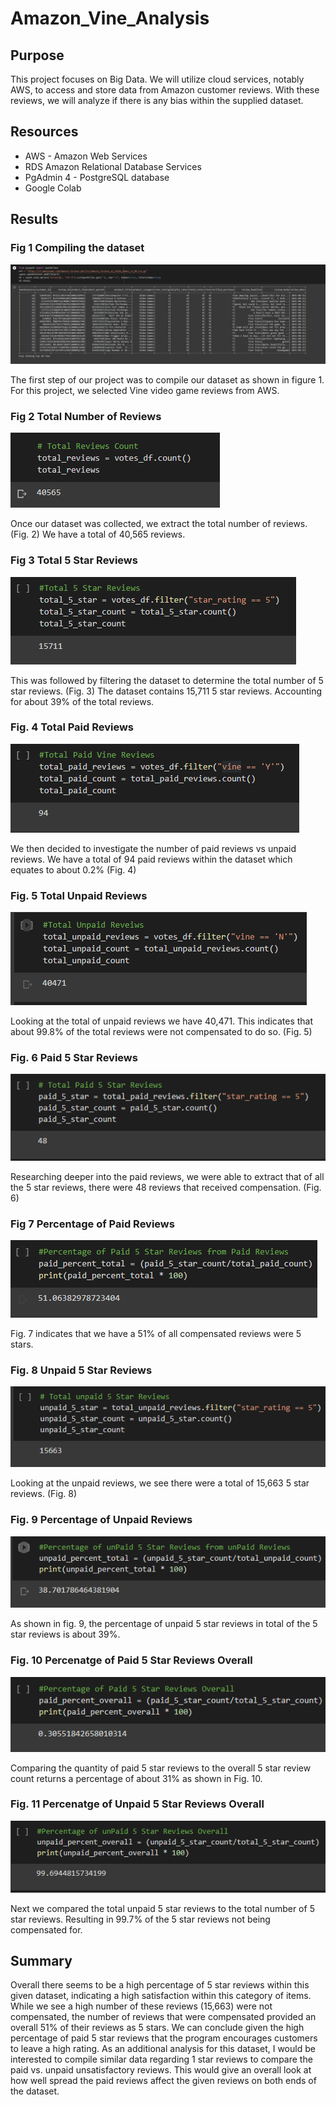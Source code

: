 # Amazon_Vine_Analysis
## Purpose
This project focuses on Big Data.  We will utilize cloud services, notably AWS, to access and store data from Amazon customer reviews.  With these reviews, we will analyze if there is any bias within the supplied dataset.

## Resources
* AWS - Amazon Web Services
* RDS Amazon Relational Database Services
* PgAdmin 4 - PostgreSQL database
* Google Colab

## Results
### Fig 1 Compiling the dataset
![dataset](https://github.com/Jbailey8316/Amazon_Vine_Analysis/blob/main/images/AWS_videogame_dataset.PNG)

The first step of our project was to compile our dataset as shown in figure 1.  For this project, we selected Vine video game reviews from AWS.

### Fig 2 Total Number of Reviews
![total_reviews](https://github.com/Jbailey8316/Amazon_Vine_Analysis/blob/main/images/total_reviews.PNG)

Once our dataset was collected, we extract the total number of reviews. (Fig. 2)  We have a total of 40,565 reviews.

### Fig 3 Total 5 Star Reviews
![total_5_star](https://github.com/Jbailey8316/Amazon_Vine_Analysis/blob/main/images/total_5_star_reviews.PNG)

This was followed by filtering the dataset to determine the total number of 5 star reviews. (Fig. 3)  The dataset contains 15,711 5 star reviews. Accounting for about 39% of the total reviews.

### Fig. 4 Total Paid Reviews
![tot_paid](https://github.com/Jbailey8316/Amazon_Vine_Analysis/blob/main/images/total_paid_reviews.PNG)

We then decided to investigate the number of paid reviews vs unpaid reviews.
We have a total of 94 paid reviews within the dataset which equates to about 0.2% (Fig. 4)

### Fig. 5 Total Unpaid Reviews
![tot_unpaid](https://github.com/Jbailey8316/Amazon_Vine_Analysis/blob/main/images/total_unpaid_reviews.PNG)

Looking at the total of unpaid reviews we have 40,471.  This indicates that about 99.8% of the total reviews were not compensated to do so. (Fig. 5)

### Fig. 6 Paid 5 Star Reviews
![paid_5_star](https://github.com/Jbailey8316/Amazon_Vine_Analysis/blob/main/images/total_paid_5_star_reviews.PNG)

Researching deeper into the paid reviews, we were able to extract that of all the 5 star reviews, there were 48 reviews that received compensation. (Fig. 6)

### Fig 7 Percentage of Paid Reviews
![percent_paid](https://github.com/Jbailey8316/Amazon_Vine_Analysis/blob/main/images/percent_paid_reviews.PNG)

Fig. 7 indicates that we have a 51% of all compensated reviews were 5 stars.

### Fig. 8 Unpaid 5 Star Reviews
![unpaid_5_star](https://github.com/Jbailey8316/Amazon_Vine_Analysis/blob/main/images/total_unpaid_5_star_reviews.PNG)

Looking at the unpaid reviews, we see there were a total of 15,663 5 star reviews. (Fig. 8) 

### Fig. 9 Percentage of Unpaid Reviews 
![percent_unpaid](https://github.com/Jbailey8316/Amazon_Vine_Analysis/blob/main/images/percent_unpaid_reviews.PNG)

As shown in fig. 9, the percentage of unpaid 5 star reviews in total of the 5 star reviews is about 39%.

### Fig. 10 Percenatge of Paid 5 Star Reviews Overall
![overall_paid](https://github.com/Jbailey8316/Amazon_Vine_Analysis/blob/main/images/percent_paid_overall.PNG)

Comparing the quantity of paid 5 star reviews to the overall 5 star review count returns a percentage of about 31% as shown in Fig. 10.

### Fig. 11 Percenatge of Unpaid 5 Star Reviews Overall
![overall_unpaid](https://github.com/Jbailey8316/Amazon_Vine_Analysis/blob/main/images/percent_unpaid_overall.PNG)

Next we compared the total unpaid 5 star reviews to the total number of 5 star reviews.  Resulting in 99.7% of the 5 star reviews not being compensated for.

## Summary
Overall there seems to be a high percentage of 5 star reviews within this given dataset, indicating a high satisfaction within this category of items.  While we see a high number of these reviews (15,663) were not compensated, the number of reviews that were compensated provided an overall 51% of their reviews as 5 stars.  We can conclude given the high percentage of paid 5 star reviews that the program encourages customers to leave a high rating.  As an additional analysis for this dataset, I would be interested to compile similar data regarding 1 star reviews to compare the paid vs. unpaid unsatisfactory reviews.  This would give an overall look at how well spread the paid reviews affect the given reviews on both ends of the dataset.

